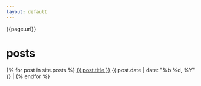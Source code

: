 ```yaml
---
layout: default
---
```

{{page.url}}
# posts
{% for post in site.posts %}
[{{ post.title }}]({{post.url}}) {{ post.date | date: "%b %d, %Y" }} |
{% endfor %}